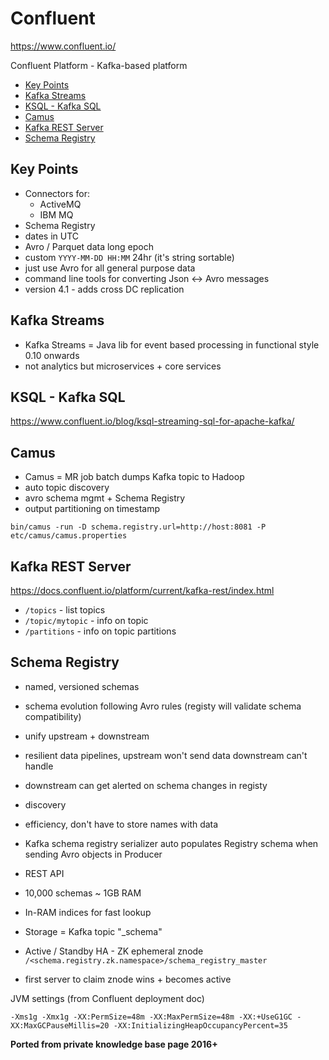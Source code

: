 # Confluent

<https://www.confluent.io/>

Confluent Platform - Kafka-based platform

<!-- INDEX_START -->

- [Key Points](#key-points)
- [Kafka Streams](#kafka-streams)
- [KSQL - Kafka SQL](#ksql---kafka-sql)
- [Camus](#camus)
- [Kafka REST Server](#kafka-rest-server)
- [Schema Registry](#schema-registry)

<!-- INDEX_END -->

## Key Points

- Connectors for:
  - ActiveMQ
  - IBM MQ
- Schema Registry
- dates in UTC
- Avro / Parquet data long epoch
- custom `YYYY-MM-DD HH:MM` 24hr (it's string sortable)
- just use Avro for all general purpose data
- command line tools for converting Json <-> Avro messages
- version 4.1 - adds cross DC replication

## Kafka Streams

- Kafka Streams = Java lib for event based processing in functional style 0.10 onwards
- not analytics but microservices + core services

## KSQL - Kafka SQL

<https://www.confluent.io/blog/ksql-streaming-sql-for-apache-kafka/>

## Camus

- Camus = MR job batch dumps Kafka topic to Hadoop
- auto topic discovery
- avro schema mgmt + Schema Registry
- output partitioning on timestamp

```shell
bin/camus -run -D schema.registry.url=http://host:8081 -P etc/camus/camus.properties
```

## Kafka REST Server

<https://docs.confluent.io/platform/current/kafka-rest/index.html>

- `/topics` - list topics
- `/topic/mytopic` - info on topic
- `/partitions` - info on topic partitions

## Schema Registry

- named, versioned schemas
- schema evolution following Avro rules (registy will validate schema compatibility)
- unify upstream + downstream
- resilient data pipelines, upstream won't send data downstream can't handle
- downstream can get alerted on schema changes in registy
- discovery
- efficiency, don't have to store names with data

- Kafka schema registry serializer auto populates Registry schema when sending Avro objects in Producer

- REST API
- 10,000 schemas ~ 1GB RAM
- In-RAM indices for fast lookup
- Storage = Kafka topic "_schema"
- Active / Standby HA - ZK ephemeral znode `/<schema.registry.zk.namespace>/schema_registry_master`
- first server to claim znode wins + becomes active

JVM settings (from Confluent deployment doc)

```none
-Xms1g -Xmx1g -XX:PermSize=48m -XX:MaxPermSize=48m -XX:+UseG1GC -XX:MaxGCPauseMillis=20 -XX:InitializingHeapOccupancyPercent=35
```

**Ported from private knowledge base page 2016+**
